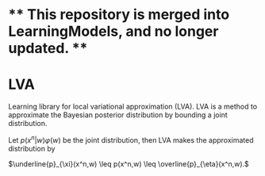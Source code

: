 # ** This repository is merged into LearningModels, and no longer updated. **


# LVA
Learning library for local variational approximation (LVA).
LVA is a method to approximate the Bayesian posterior distribution by bounding a joint distribution.  

Let $p(x^n|w)\varphi(w)$ be the joint distribution,
then LVA makes the approximated distribution by

$\underline{p}_{\xi}(x^n,w) \leq p(x^n,w) \leq \overline{p}_{\eta}(x^n,w).$



##

